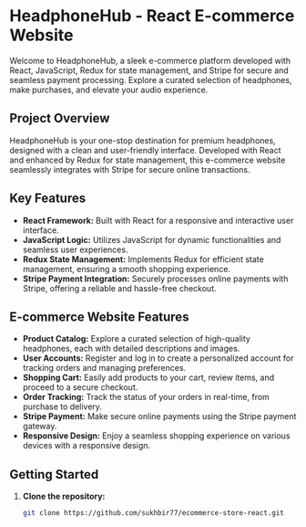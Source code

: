 # HeadphoneHub - React E-commerce Website

Welcome to HeadphoneHub, a sleek e-commerce platform developed with React, JavaScript, Redux for state management, and Stripe for secure and seamless payment processing. Explore a curated selection of headphones, make purchases, and elevate your audio experience.

## Project Overview

HeadphoneHub is your one-stop destination for premium headphones, designed with a clean and user-friendly interface. Developed with React and enhanced by Redux for state management, this e-commerce website seamlessly integrates with Stripe for secure online transactions.

## Key Features

- **React Framework:** Built with React for a responsive and interactive user interface.
- **JavaScript Logic:** Utilizes JavaScript for dynamic functionalities and seamless user experiences.
- **Redux State Management:** Implements Redux for efficient state management, ensuring a smooth shopping experience.
- **Stripe Payment Integration:** Securely processes online payments with Stripe, offering a reliable and hassle-free checkout.

## E-commerce Website Features

- **Product Catalog:** Explore a curated selection of high-quality headphones, each with detailed descriptions and images.
- **User Accounts:** Register and log in to create a personalized account for tracking orders and managing preferences.
- **Shopping Cart:** Easily add products to your cart, review items, and proceed to a secure checkout.
- **Order Tracking:** Track the status of your orders in real-time, from purchase to delivery.
- **Stripe Payment:** Make secure online payments using the Stripe payment gateway.
- **Responsive Design:** Enjoy a seamless shopping experience on various devices with a responsive design.

## Getting Started

1. **Clone the repository:**

   ```bash
   git clone https://github.com/sukhbir77/ecommerce-store-react.git
